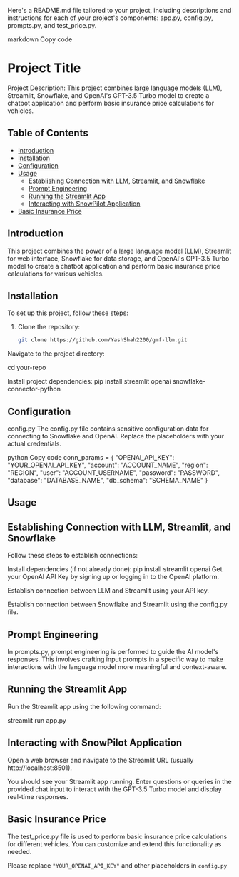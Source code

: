 Here's a README.md file tailored to your project, including descriptions and instructions for each of your project's components: app.py, config.py, prompts.py, and test_price.py.

markdown
Copy code
# Project Title

Project Description: This project combines large language models (LLM), Streamlit, Snowflake, and OpenAI's GPT-3.5 Turbo model to create a chatbot application and perform basic insurance price calculations for vehicles.

## Table of Contents

- [Introduction](#introduction)
- [Installation](#installation)
- [Configuration](#configuration)
- [Usage](#usage)
  - [Establishing Connection with LLM, Streamlit, and Snowflake](#establishing-connection-with-llm-streamlit-and-snowflake)
  - [Prompt Engineering](#prompt-engineering)
  - [Running the Streamlit App](#running-the-streamlit-app)
  - [Interacting with SnowPilot Application](#interacting-with-snowpilot-application)
- [Basic Insurance Price](#testing)


## Introduction

This project combines the power of a large language model (LLM), Streamlit for web interface, Snowflake for data storage, and OpenAI's GPT-3.5 Turbo model to create a chatbot application and perform basic insurance price calculations for various vehicles.

## Installation

To set up this project, follow these steps:

1. Clone the repository:
   ```bash
   git clone https://github.com/YashShah2200/gmf-llm.git
Navigate to the project directory:

cd your-repo

Install project dependencies:
pip install streamlit openai snowflake-connector-python

## Configuration
config.py
The config.py file contains sensitive configuration data for connecting to Snowflake and OpenAI. Replace the placeholders with your actual credentials.

python
Copy code
conn_params = {
    "OPENAI_API_KEY": "YOUR_OPENAI_API_KEY",
    "account": "ACCOUNT_NAME",
    "region": "REGION",
    "user": "ACCOUNT_USERNAME",
    "password": "PASSWORD",
    "database": "DATABASE_NAME",
    "db_schema": "SCHEMA_NAME"
}
## Usage
## Establishing Connection with LLM, Streamlit, and Snowflake
Follow these steps to establish connections:

Install dependencies (if not already done):
pip install streamlit openai
Get your OpenAI API Key by signing up or logging in to the OpenAI platform.

Establish connection between LLM and Streamlit using your API key.

Establish connection between Snowflake and Streamlit using the config.py file.

## Prompt Engineering
In prompts.py, prompt engineering is performed to guide the AI model's responses. This involves crafting input prompts in a specific way to make interactions with the language model more meaningful and context-aware.

## Running the Streamlit App
Run the Streamlit app using the following command:

streamlit run app.py
## Interacting with SnowPilot Application
Open a web browser and navigate to the Streamlit URL (usually http://localhost:8501).

You should see your Streamlit app running. Enter questions or queries in the provided chat input to interact with the GPT-3.5 Turbo model and display real-time responses.

## Basic Insurance Price
The test_price.py file is used to perform basic insurance price calculations for different vehicles. You can customize and extend this functionality as needed.



Please replace `"YOUR_OPENAI_API_KEY"` and other placeholders in `config.py` 
